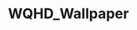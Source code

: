 ---
title: WQHD_Wallpaper
crosslinks:
- EarthPorn
- itookapicture
- F1Porn
- photocritique
- CityPorn
- SkyPorn
- tiltshift
- wallpapers
- AerialPorn
- BotanicalPorn
- VillagePorn
- ExposurePorn
- InfrastructurePorn
- ArchitecturePorn
- DesignPorn
- ThingsCutInHalfPorn
- ruralporn
- CabinPorn
- winterporn
- woahdude
---